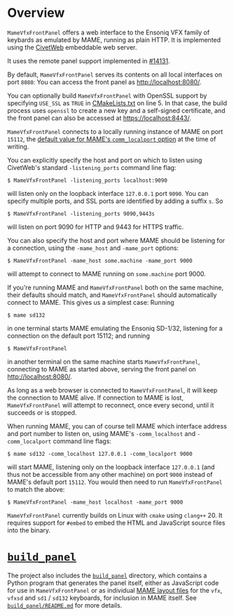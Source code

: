 # Overview

`MameVfxFrontPanel` offers a web interface to the Ensoniq VFX family of keybards as emulated by MAME, running
as plain HTTP. It is implemented using the [CivetWeb](https://github.com/civetweb/civetweb) embeddable
web server.

It uses the remote panel support implemented in [#14131](https://github.com/mamedev/mame/pull/14131).

By default, `MameVfxFrontPanel` serves its contents on all local interfaces on port `8080`: You can access the front panel as [http://localhost:8080/](http://localhost:8080/).

You can optionally build `MameVfxFrontPanel` with OpenSSL support by specifying `USE_SSL` as `TRUE` in 
[CMakeLists.txt](CMakeLists.txt) on line 5. In that case, the build process uses `openssl` to create a
new key and a self-signed certificate, and the front panel can also be accessed at 
[https://localhost:8443/](https://localhost:8443/).
 
`MameVfxFrontPanel` connects to a locally running instance of MAME on port `15112`, the [default value for MAME's `comm_localport` option](https://github.com/mamedev/mame/blob/b6df5c4970f9704449ca1c94310c30e4e6d3bc6a/src/emu/emuopts.cpp#L192) at the time of writing.

You can explicitly specify the host and port on which to listen using CivetWeb's standard `-listening_ports` command line flag:

```console
$ MameVfxFrontPanel -listening_ports localhost:9090
```

will listen only on the loopback interface `127.0.0.1` port `9090`. You can specify multiple ports,
and SSL ports are identified by adding a suffix `s`. So

```console
$ MameVfxFrontPanel -listening_ports 9090,9443s
```

will listen on port 9090 for HTTP and 9443 for HTTPS traffic.

You can also specify the host and port where MAME should be listening for a connection, using the `-mame_host` and `-mame_port` options:

```console
$ MameVfxFrontPanel -mame_host some.machine -mame_port 9000
```

will attempt to connect to MAME running on `some.machine` port 9000.

If you're running MAME and `MameVfxFrontPanel` both on the same machine, their defaults should match,
and `MameVfxFrontPanel` should automatically connect to MAME. This gives us a simplest case: Running

```console
$ mame sd132
```

in one terminal starts MAME emulating the Ensoniq SD-1/32, listening for a connection on the default port 15112; and running

```console
$ MameVfxFrontPanel
```

in another terminal on the same machine starts `MameVfxFrontPanel`, connecting to MAME as started above, serving the front panel on [http://localhost:8080/](http://localhost:8080/).

As long as a web browser is connected to `MameVfxFrontPanel`, it will keep the connection to MAME alive. If connection to MAME is lost, `MameVfxFrontPanel`
will attempt to reconnect, once every second, until it succeeds or is stopped.

When running MAME, you can of course tell MAME which interface address and port number to listen on, using MAME's `-comm_localhost` and `-comm_localport` command line flags:

```console
$ mame sd132 -comm_localhost 127.0.0.1 -comm_localport 9000
```

will start MAME, listening only on the loopback interface `127.0.0.1` (and thus not be accessible from any other machine) on port `9000` instead of MAME's default port `15112`. You would then need to run `MameVfxFrontPanel` to match the above:

```console
$ MameVfxFrontPanel -mame_host localhost -mame_port 9000
```

`MameVfxFrontPanel` currently builds on Linux with `cmake` using `clang++` 20. It requires support for `#embed` to embed the HTML and JavaScript source files into the binary.

# [`build_panel`](build_panel)

The project also includes the [`build_panel`](build_panel) directory, which contains a Python program that generates the panel itself, either as JavaScript code for use in `MameVfxFrontPanel` or as individual [MAME layout files](https://docs.mamedev.org/techspecs/layout_files.html) for the `vfx`, `vfxsd` and `sd1` / `sd132` keyboards, for inclusion in MAME itself. See [`build_panel/README.md`](build_panel/README.md) for more details.

